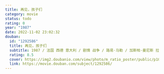 ```yaml
---
title: 再见，孩子们
category: movie
status: todo
rating: 0
year: "1987"
date: 2022-11-02 23:02:32
douban:
  id: "1292586"
  title: 再见，孩子们
  subtitle: 1987 / 法国 西德 意大利 / 剧情 战争 / 路易·马勒 / 加斯帕·曼尼斯 拉斐尔·费伊特
  rating: 8.5
  cover: https://img2.doubanio.com/view/photo/m_ratio_poster/public/p1095874762.jpg
  link: https://movie.douban.com/subject/1292586/
---
```


